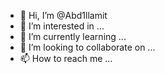 - 👋 Hi, I’m @Abd1llamit
- 👀 I’m interested in ...
- 🌱 I’m currently learning ...
- 💞️ I’m looking to collaborate on ...
- 📫 How to reach me ...

<!---
Abd1llamit/Abd1llamit is a ✨ special ✨ repository because its `README.md` (this file) appears on your GitHub profile.
You can click the Preview link to take a look at your changes.
--->
